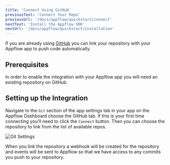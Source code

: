 ```yaml
---
title: 'Connect Using GitHub'
previousText: 'Connect Your Repo'
previousUrl: '/docs/appflow/quickstart/connect'
nextText: 'Install the Appflow SDK'
nextUrl: '/docs/appflow/quickstart/installation'
---
```


If you are already using [GitHub](https://github.com/)
you can link your repository with your Appflow app to push code automatically.

## Prerequisites
In order to enable the integration with your Appflow app you will need an existing repository on
GitHub. 

## Setting up the Integration
Navigate to the `Git` section of the app settings tab in your app on the
Appflow Dashboard choose the GitHub tab. If this is your first time connecting
you'll need to click the `Connect` button.
Then you can choose the repository to link from the list of available repos.

![Git Settings](/docs/v4/assets/img/appflow/github-connect-app.png)

When you link the repository a webhook will be created for the repository
and events will be sent to Appflow so that we have access to any commits you
push to your repository.
